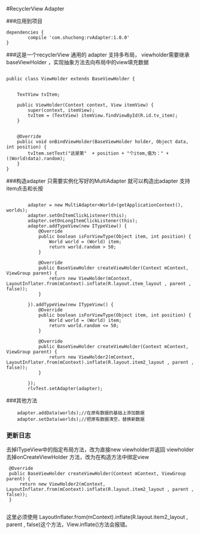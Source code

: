 #RecyclerView Adapter 

###应用到项目


	dependencies {
	        compile 'com.shucheng:rvAdapter:1.0.0'
	}



###这是一个recyclerView 通用的 adapter 支持多布局，
viewholder需要继承baseViewHolder ，实现抽象方法去向布局中的view填充数据

```

public class ViewHolder extends BaseViewHolder {


    TextView tvItem;

    public ViewHolder(Context context, View itemView) {
        super(context, itemView);
        tvItem = (TextView) itemView.findViewById(R.id.tv_item);
    }


    @Override
    public void onBindViewHolder(BaseViewHolder holder, Object data, int position) {
        tvItem.setText("这是第"  + position + "个item,值为：" + ((World)data).random);
    }
}
```

###构造adapter
只需要实例化写好的MultiAdapter 就可以构造出adapter
支持 item点击和长按

```

 		adapter = new MultiAdapter<World>(getApplicationContext(), worlds);
        adapter.setOnItemClickListener(this);
        adapter.setOnLongItemClickListener(this);
        adapter.addTypeView(new ITypeView() {
            @Override
            public boolean isForViewType(Object item, int position) {
                World world = (World) item;
                return world.random > 50;
            }

            @Override
            public BaseViewHolder createViewHolder(Context mContext, ViewGroup parent) {
                return new ViewHolder(mContext, LayoutInflater.from(mContext).inflate(R.layout.item_layout , parent , false));
            }

        }).addTypeView(new ITypeView() {
            @Override
            public boolean isForViewType(Object item, int position) {
                World world = (World) item;
                return world.random <= 50;
            }

            @Override
            public BaseViewHolder createViewHolder(Context mContext, ViewGroup parent) {
                return new ViewHolder2(mContext, LayoutInflater.from(mContext).inflate(R.layout.item2_layout , parent , false));
            }

        });
        rlvTest.setAdapter(adapter);

```
###其他方法

```
	adapter.addData(worlds);//在原有数据的基础上添加数据
    adapter.setData(worlds);//把原有数据清空，替换新数据
```

### 更新日志
去掉ITypeView中的指定布局方法，改为直接new viewholder并返回
viewholder去掉onCreateViewHolder 方法，改为在构造方法中绑定view

```
 @Override
 public BaseViewHolder createViewHolder(Context mContext, ViewGroup parent) {
     return new ViewHolder2(mContext, LayoutInflater.from(mContext).inflate(R.layout.item2_layout , parent , false));
 }
            
```

这里必须使用 LayoutInflater.from(mContext).inflate(R.layout.item2_layout , parent , false)这个方法，View.inflate()方法会报错。